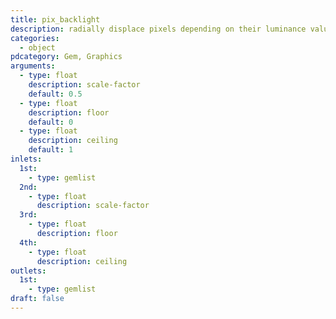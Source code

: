 ```yaml
---
title: pix_backlight
description: radially displace pixels depending on their luminance value, producing a backlighting effect
categories:
  - object
pdcategory: Gem, Graphics
arguments:
  - type: float
    description: scale-factor
    default: 0.5
  - type: float
    description: floor
    default: 0
  - type: float
    description: ceiling
    default: 1
inlets:
  1st:
    - type: gemlist
  2nd:
    - type: float
      description: scale-factor
  3rd:
    - type: float
      description: floor
  4th:
    - type: float
      description: ceiling
outlets:
  1st:
    - type: gemlist
draft: false
---
```

